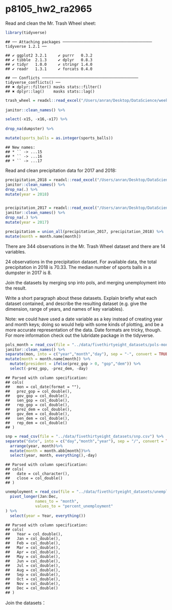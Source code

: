 p8105\_hw2\_ra2965
================

Read and clean the Mr. Trash Wheel sheet:

``` r
library(tidyverse)
```

    ## ── Attaching packages ─────────────────────────────────────── tidyverse 1.2.1 ──

    ## ✔ ggplot2 3.2.1     ✔ purrr   0.3.2
    ## ✔ tibble  2.1.3     ✔ dplyr   0.8.3
    ## ✔ tidyr   1.0.0     ✔ stringr 1.4.0
    ## ✔ readr   1.3.1     ✔ forcats 0.4.0

    ## ── Conflicts ────────────────────────────────────────── tidyverse_conflicts() ──
    ## ✖ dplyr::filter() masks stats::filter()
    ## ✖ dplyr::lag()    masks stats::lag()

``` r
trash_wheel = readxl::read_excel("/Users/anran/Desktop/DataScience/week4/hw2/data/Trash-Wheel-Collection-Totals-8-6-19.xlsx", sheet = "Mr. Trash Wheel") %>%
  
janitor::clean_names() %>%

select(-x15, -x16,-x17) %>%
  
drop_na(dumpster) %>%

mutate(sports_balls = as.integer(sports_balls))
```

    ## New names:
    ## * `` -> ...15
    ## * `` -> ...16
    ## * `` -> ...17

Read and clean precipitation data for 2017 and 2018:

``` r
precipitation_2018 = readxl::read_excel("/Users/anran/Desktop/DataScience/week4/hw2/data/Trash-Wheel-Collection-Totals-8-6-19.xlsx",sheet = "2018 Precipitation", skip = 1) %>%
janitor::clean_names() %>%
drop_na(.) %>%
mutate(year = 2018)


precipitation_2017 = readxl::read_excel("/Users/anran/Desktop/DataScience/week4/hw2/data/Trash-Wheel-Collection-Totals-8-6-19.xlsx",sheet = "2017 Precipitation",skip = 1) %>%
janitor::clean_names() %>%
drop_na(.) %>%
mutate(year = 2017)

precipitation = union_all(precipitation_2017, precipitation_2018) %>%
mutate(month = month.name[month])
```

There are 344 observations in the Mr. Trash Wheel dataset and there are 14 variables.

24 observations in the precipitation dataset. For available data, the total precipitation in 2018 is 70.33. The median number of sports balls in a dumpster in 2017 is 8.

Join the datasets by merging snp into pols, and merging unemployment into the result.

Write a short paragraph about these datasets. Explain briefly what each dataset contained, and describe the resulting dataset (e.g. give the dimension, range of years, and names of key variables).

Note: we could have used a date variable as a key instead of creating year and month keys; doing so would help with some kinds of plotting, and be a more accurate representation of the data. Date formats are tricky, though. For more information check out the lubridate package in the tidyverse.

``` r
pols_month = read_csv(file = "../data/fivethirtyeight_datasets/pols-month.csv") %>%
janitor::clean_names() %>%
separate(mon, into = c("year","month","day"), sep = "-", convert = TRUE) %>%
mutate(month = month.name[month]) %>%
  mutate(president = ifelse(prez_gop > 0, "gop","dem")) %>%
  select(-prez_gop, -prez_dem, -day)
```

    ## Parsed with column specification:
    ## cols(
    ##   mon = col_date(format = ""),
    ##   prez_gop = col_double(),
    ##   gov_gop = col_double(),
    ##   sen_gop = col_double(),
    ##   rep_gop = col_double(),
    ##   prez_dem = col_double(),
    ##   gov_dem = col_double(),
    ##   sen_dem = col_double(),
    ##   rep_dem = col_double()
    ## )

``` r
snp = read_csv(file = "../data/fivethirtyeight_datasets/snp.csv") %>%
separate("date", into = c("day","month","year"), sep = "/", convert = TRUE) %>%
  arrange(year, month)%>%
  mutate(month = month.abb[month])%>%
  select(year, month, everything(),-day)
```

    ## Parsed with column specification:
    ## cols(
    ##   date = col_character(),
    ##   close = col_double()
    ## )

``` r
unemployment = read_csv(file = "../data/fivethirtyeight_datasets/unemployment.csv") %>%
  pivot_longer(Jan:Dec,
             names_to = "month",
             values_to = "percent_unemployment"
) %>%
  select(year = Year, everything())
```

    ## Parsed with column specification:
    ## cols(
    ##   Year = col_double(),
    ##   Jan = col_double(),
    ##   Feb = col_double(),
    ##   Mar = col_double(),
    ##   Apr = col_double(),
    ##   May = col_double(),
    ##   Jun = col_double(),
    ##   Jul = col_double(),
    ##   Aug = col_double(),
    ##   Sep = col_double(),
    ##   Oct = col_double(),
    ##   Nov = col_double(),
    ##   Dec = col_double()
    ## )

Join the datasets：
